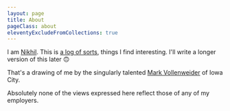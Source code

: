 ```yaml
---
layout: page
title: About
pageClass: about
eleventyExcludeFromCollections: true
---
```


I am [Nikhil](https://nikhil.io). This is [a log of sorts](https://www.clickhole.com/heartbreaking-this-man-works-for-a-website-1832465957), things I find interesting. I'll write a longer version of this later 🙃

That's a drawing of me by the singularly talented [Mark Vollenweider](https://www.markjvollenweider.com) of Iowa City.

Absolutely none of the views expressed here reflect those of any of my employers.

<!-- Last built {{ "" | timestamp }} -->
